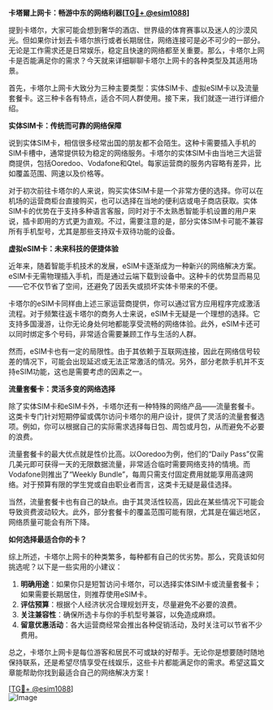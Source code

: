 **卡塔爾上网卡：畅游中东的网络利器[[TG💪+ @esim1088](https://t.me/s/esim1088)]**

提到卡塔尔，大家可能会想到奢华的酒店、世界级的体育赛事以及迷人的沙漠风光。但如果你计划去卡塔尔旅行或者长期居住，网络连接可是必不可少的一部分。无论是工作需求还是日常娱乐，稳定且快速的网络都至关重要。那么，卡塔尔上网卡是否能满足你的需求？今天就来详细聊聊卡塔尔上网卡的各种类型及其适用场景。

首先，卡塔尔上网卡大致分为三种主要类型：实体SIM卡、虚拟eSIM卡以及流量套餐卡。这三种卡各有特点，适合不同人群使用。接下来，我们就逐一进行详细介绍。

**实体SIM卡：传统而可靠的网络保障**

说到实体SIM卡，相信很多经常出国的朋友都不会陌生。这种卡需要插入手机的SIM卡槽中，通常提供较为稳定的网络服务。卡塔尔的实体SIM卡由当地三大运营商提供，包括Ooredoo、Vodafone和Qtel。每家运营商的服务内容略有差异，比如覆盖范围、网速以及价格等。

对于初次前往卡塔尔的人来说，购买实体SIM卡是一个非常方便的选择。你可以在机场的运营商柜台直接购买，也可以选择在当地的便利店或电子商店获取。实体SIM卡的优势在于支持多种语言客服，同时对于不太熟悉智能手机设置的用户来说，插卡即用的方式更为直观。不过，需要注意的是，部分实体SIM卡可能不兼容所有手机型号，尤其是那些支持双卡双待功能的设备。

**虚拟eSIM卡：未来科技的便捷体验**

近年来，随着智能手机技术的发展，eSIM卡逐渐成为一种新兴的网络解决方案。eSIM卡无需物理插入手机，而是通过云端下载到设备中。这种卡的优势显而易见——它不仅节省了空间，还避免了因丢失或损坏实体卡带来的不便。

卡塔尔的eSIM卡同样由上述三家运营商提供，你可以通过官方应用程序完成激活流程。对于频繁往返卡塔尔的商务人士来说，eSIM卡无疑是一个理想的选择。它支持多国漫游，让你无论身处何地都能享受流畅的网络体验。此外，eSIM卡还可以同时绑定多个号码，非常适合需要兼顾工作与生活的人群。

然而，eSIM卡也有一定的局限性。由于其依赖于互联网连接，因此在网络信号较差的情况下，可能会出现延迟或无法正常激活的情况。另外，部分老款手机并不支持eSIM功能，这也是需要考虑的因素之一。

**流量套餐卡：灵活多变的网络选择**

除了实体SIM卡和eSIM卡外，卡塔尔还有一种特殊的网络产品——流量套餐卡。这类卡专门针对短期停留或偶尔访问卡塔尔的用户设计，提供了灵活的流量套餐选项。例如，你可以根据自己的实际需求选择每日包、周包或月包，从而避免不必要的浪费。

流量套餐卡的最大优点就是性价比高。以Ooredoo为例，他们的“Daily Pass”仅需几美元即可获得一天的无限数据流量，非常适合临时需要网络支持的情境。而Vodafone则推出了“Weekly Bundle”，每周只需支付固定费用就能享用高速网络。对于预算有限的学生党或自由职业者而言，这类卡无疑是最佳选择。

当然，流量套餐卡也有自己的缺点。由于其灵活性较高，因此在某些情况下可能会导致资费波动较大。此外，部分套餐卡的覆盖范围可能有限，尤其是在偏远地区，网络质量可能会有所下降。

**如何选择最适合你的卡？**

综上所述，卡塔尔上网卡的种类繁多，每种都有自己的优劣势。那么，究竟该如何挑选呢？以下是一些实用的小建议：

1. **明确用途**：如果你只是短暂访问卡塔尔，可以选择实体SIM卡或流量套餐卡；如果需要长期居住，则推荐使用eSIM卡。
2. **评估预算**：根据个人经济状况合理规划开支，尽量避免不必要的浪费。
3. **关注兼容性**：确保所选卡与你的手机型号兼容，以免造成麻烦。
4. **留意优惠活动**：各大运营商经常会推出各种促销活动，及时关注可以节省不少费用。

总之，卡塔尔上网卡是每位游客和居民不可或缺的好帮手。无论你是想要随时随地保持联系，还是希望尽情享受在线娱乐，这些卡片都能满足你的需求。希望这篇文章能帮助你找到最适合自己的网络解决方案！

[[TG💪+ @esim1088](https://t.me/s/esim1088)]  
![Image](https://i.postimg.cc/4NQfJmqS/Snipaste-2025-05-13-00-14-12.png)